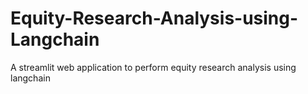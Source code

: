 # Equity-Research-Analysis-using-Langchain
A streamlit  web application to perform equity research analysis using langchain
